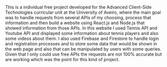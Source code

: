 This is a individual free project developed for the Advanced Client-Side Technologies curricular unit at the University of Aveiro, where the main goal was to handle requests from several APIs of my choosing, process that information and then build a website using React.js and Node.js that showed information from those APIs. In this website I used Tennis API and Youtube API and displayed some information about tennis players and also some videos about them. I also used Firebase and Firestore to handle login and registration processes and to store some data that would be shown in the web page and also that can be manipulated by users with some queries. Given that I only could use free APIs the requests are not 100% accurate but are working which was the point for this kind of project.
